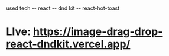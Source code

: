 #
 used tech
-- react
-- dnd kit
-- react-hot-toast

# LIve: https://image-drag-drop-react-dndkit.vercel.app/
